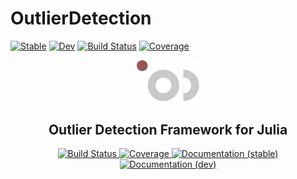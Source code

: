 # OutlierDetection

[![Stable](https://img.shields.io/badge/docs-stable-blue.svg)](https://davnn.github.io/OutlierDetection.jl/stable)
[![Dev](https://img.shields.io/badge/docs-dev-blue.svg)](https://davnn.github.io/OutlierDetection.jl/dev)
[![Build Status](https://github.com/davnn/OutlierDetection.jl/workflows/CI/badge.svg)](https://github.com/davnn/OutlierDetection.jl/actions)
[![Coverage](https://codecov.io/gh/davnn/OutlierDetection.jl/branch/master/graph/badge.svg)](https://codecov.io/gh/davnn/OutlierDetection.jl)

<div align="center">
    <img src="docs/src/assets/logo.png" alt="Outlier Detection" width="100">
</div>

<h2 align="center">Outlier Detection Framework for Julia</h2>
<p align="center">
  <a href="https://github.com/davnn/OutlierDetection.jl/actions">
    <img src="https://github.com/davnn/OutlierDetection.jl/workflows/CI/badge.svg" alt="Build Status">
  </a>
  <a href="https://codecov.io/gh/davnn/OutlierDetection.jl">
    <img src="https://codecov.io/gh/davnn/OutlierDetection.jl/branch/master/graph/badge.svg" alt="Coverage">
  </a>
  <a href="https://davnn.github.io/OutlierDetection.jl/stable">
    <img src="https://img.shields.io/badge/docs-stable-blue.svg" alt="Documentation (stable)">
  </a>
  <a href="https://davnn.github.io/OutlierDetection.jl/dev">
    <img src="https://img.shields.io/badge/docs-dev-blue.svg" alt="Documentation (dev)">
  </a>
</p>

